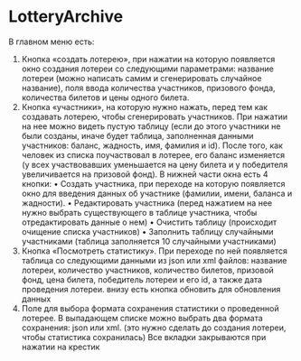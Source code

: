 
# LotteryArchive
В главном меню есть:
1.	Кнопка «создать лотерею», при нажатии на которую появляется окно создания лотереи со следующими параметрами: название лотереи (можно написать самим и сгенерировать случайное название), поля ввода количества участников, призового фонда, количества билетов и цены одного билета.
2.	Кнопка «участники», на которую нужно нажать, перед тем как создавать лотерею, чтобы сгенерировать участников. При нажатии на нее можно видеть пустую таблицу (если до этого участники не были созданы, иначе будет таблица, заполненная данными участников: баланс, жадность, имя, фамилия и id). После того, как человек из списка поучаствовал в лотерее, его баланс изменяется (у всех участвовавших уменьшается на цену билета и у победителя увеличивается на призовой фонд). В нижней части окна есть 4 кнопки: 
•	Создать участника, при переходе на которую появляется окно для введения данных об участнике (фамилии, имени, баланса и жадности).
•	Редактировать участника (перед нажатием на нее нужно выбрать существующего в таблице участника, чтобы отредактировать данные о нем)
•	Очистить таблицу (происходит очищение списка участников)
•	Заполнить таблицу случайными участниками (таблица заполняется 10 случайными участниками)
3.	Кнопка «Посмотреть статистику». При переходе по ней появляется таблица со следующими данными из json или xml файлов: название лотереи, количество участников, количество билетов, призовой фонд, цена билета, победитель лотереи и его id, а также дата проведения лотереи. внизу есть кнопка обновить для обновления данных
4.	Поле для выбора формата сохранения статистики о проведенной лотерее. В выпадающем списке можно выбрать два формата сохранения: json или xml. (это нужно сделать до создания лотереи, чтобы статистика сохранилась)
Все вкладки закрываются при нажатии на крестик 
